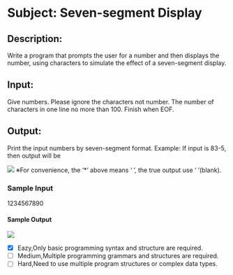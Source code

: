 # Subject: Seven-segment Display
## Description:
Write a program that prompts the user for a number and then displays the number, using characters to simulate the effect of a seven-segment display.

## Input:
Give numbers. Please ignore the characters not number.
The number of characters in one line no more than 100.
Finish when EOF.

## Output:
Print the input numbers by seven-segment format. 
Example: If input is 83-5, then output will be

![](https://i.imgur.com/tnCHq2N.png)
※For convenience, the ‘*’ above means ‘ ’, the true output use ‘ ’(blank). 


### Sample Input
1234567890

#### Sample Output 
![](https://i.imgur.com/Fu3OWij.png)


- [x]  Eazy,Only basic programming syntax and structure are required.
- [ ]  Medium,Multiple programming grammars and structures are required.
- [ ] Hard,Need to use multiple program structures or complex data types.